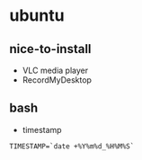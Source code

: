 # ubuntu

## nice-to-install
* VLC media player
* RecordMyDesktop

## bash
* timestamp
```
TIMESTAMP=`date +%Y%m%d_%H%M%S`
```
